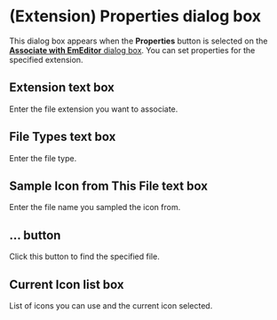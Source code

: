 # (Extension) Properties dialog box

This dialog box appears when the
**Properties**
button is selected on the
[**Associate with EmEditor** dialog box](../index). You can set properties for the
specified extension.

## Extension text box

Enter the file extension you want to associate.

## File Types text box

Enter the file type.

## Sample Icon from This File text box

Enter the file name you sampled the icon from.

## ... button

Click this button to find the specified file.

## Current Icon list box

List of icons you can use and the current icon selected.

